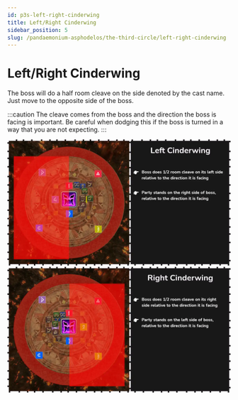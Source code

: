 ```yaml
---
id: p3s-left-right-cinderwing
title: Left/Right Cinderwing
sidebar_position: 5
slug: /pandaemonium-asphodelos/the-third-circle/left-right-cinderwing
---
```


# Left/Right Cinderwing
The boss will do a half room cleave on the side denoted by the cast name.  Just move to the opposite side of the boss.

:::caution
The cleave comes from the boss and the direction the boss is facing is important. Be careful when dodging this if the boss is turned in a way that you are not expecting.
:::


![Left Cinderwing](/img/pandaemonium-asphodelos/the-third-circle/left-cinderwing.webp)
![Right Cinderwing](/img/pandaemonium-asphodelos/the-third-circle/right-cinderwing.webp) 